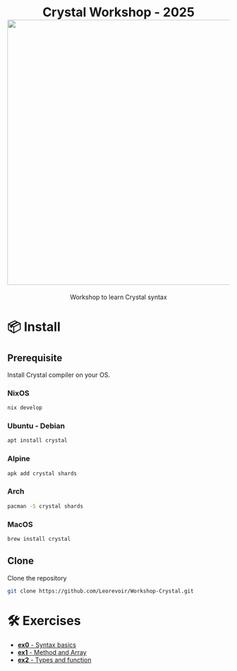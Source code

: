 <h1 align="center">
  Crystal Workshop - 2025<br>
  <img src="https://raw.githubusercontent.com/catppuccin/catppuccin/main/assets/palette/macchiato.png" width="600px"/>
  <br>
</h1>

<p align="center">
    Workshop to learn Crystal syntax<br>
</p>

# 📦 Install

## Prerequisite

Install Crystal compiler on your OS.

### NixOS

```nix
nix develop
```

### Ubuntu - Debian

```bash
apt install crystal
```

### Alpine

```bash
apk add crystal shards
```

### Arch

```bash
pacman -S crystal shards
```

### MacOS

```bash
brew install crystal
```

## Clone

Clone the repository

```bash
git clone https://github.com/Leorevoir/Workshop-Crystal.git
```

# 🛠️ Exercises

- [**ex0** - Syntax basics](https://github.com/Leorevoir/Workshop-Crystal/blob/master/docs/ex0.md)
- [**ex1** - Method and Array](https://github.com/Leorevoir/Workshop-Crystal/blob/master/docs/ex1.md)
- [**ex2** - Types and function](https://github.com/Leorevoir/Workshop-Crystal/blob/master/docs/ex2.md)
